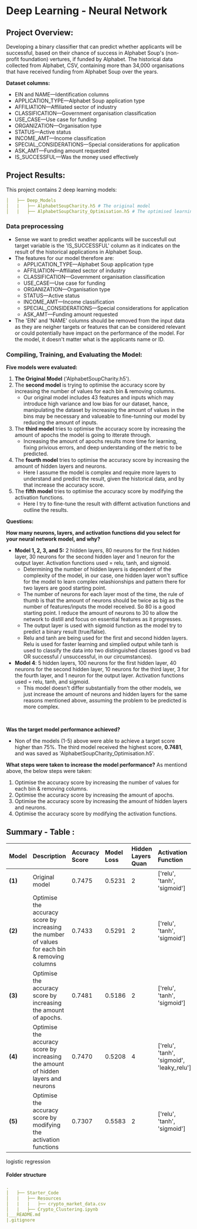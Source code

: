 # Deep Learning - Neural Network
## Project Overview:
Developing a binary classifier that can predict whether applicants will be successful, based on their chance of success in Alphabet Soup's (non-profit foundation) vertures, if funded by Alphabet. The historical data collected from Alphabet, CSV, containing more than 34,000 organisations that have received funding from Alphabet Soup over the years.
<br>

**Dataset columns:**
* EIN and NAME—Identification columns
* APPLICATION_TYPE—Alphabet Soup application type
* AFFILIATION—Affiliated sector of industry
* CLASSIFICATION—Government organisation classification
* USE_CASE—Use case for funding
* ORGANIZATION—Organisation type
* STATUS—Active status
* INCOME_AMT—Income classification
* SPECIAL_CONSIDERATIONS—Special considerations for application
* ASK_AMT—Funding amount requested
* IS_SUCCESSFUL—Was the money used effectively


## Project Results:
This project contains 2 deep learning models:
``` yml
│   ├── Deep_Models
│   |   ├── AlphabetSoupCharity.h5 # The original model
│   |   ├── AlphabetSoupCharity_Optimisation.h5 # The optimised learning model
```
### Data preprocessing
- Sense we want to predict weather applicants will be succesfull out target variable is the 'IS_SUCCESSFUL' column as it indicates on the result of the historical applications in Alphabet Soup. 
- The features for our model therefore are: 
    * APPLICATION_TYPE—Alphabet Soup application type
    * AFFILIATION—Affiliated sector of industry
    * CLASSIFICATION—Government organisation classification
    * USE_CASE—Use case for funding
    * ORGANIZATION—Organisation type
    * STATUS—Active status
    * INCOME_AMT—Income classification
    * SPECIAL_CONSIDERATIONS—Special considerations for application
    * ASK_AMT—Funding amount requested
- The 'EIN' and 'NAME' columns should be removed from the input data as they are neigher targets or features that can be considered relevant or could potentially have impact on the performance of the model. For the model, it doesn't matter what is the applicants name or ID.

### Compiling, Training, and Evaluating the Model: 
**Five models were evaluated:**
1. **The Original Model** ('AlphabetSoupCharity.h5').
2. The **second model** is trying to optimise the accuracy score by increasing the number of values for each bin & removing columns.
    * Our original model includes 43 features and inputs which may introduce high variance and low bias for our dataset, hance, manipulating the dataset by increasing the amount of values in the bins may be necessary and valueable to fine-tunning our model by reducing the amount of inputs. 
3. The **third model** tries to optimise the accuracy score by increasing the amount of apochs the model is going to itterate through. 
    * Increasing the amount of apochs results more time for learning, fixing privious errors, and deep understanding of the metric to be predicted.
4. The **fourth model** tries to optimise the accuracy score by increasing the amount of hidden layers and neurons. 
    * Here I assume the model is complex and require more layers to understand and predict the result, given the historical data, and by that increase the accuracy score. 
5. The **fifth model** tries to optimise the accuracy score by modifying the activation functions. 
    * Here I try to fine-tune the result with differnt activation functions and outline the results.

**Questions:** 
<br>

**How many neurons, layers, and activation functions did you select for your neural network model, and why?**
<br>

* **Model 1, 2, 3, and 5:** 2 hidden layers, 80 neurons for the first hidden layer, 30 neurons for the second hidden layer and 1 neuron for the output layer. Activation functions used = relu, tanh, and sigmoid. 
    * Determining the number of hidden layers is dependent of the complexity of the model, in our case, one hidden layer won't suffice for the model to learn complex relashionships and pattern there for two layers are good starting point.
    * The number of neurons for each layer most of the time, the rule of thumb is that the amount of neurons should be twice as big as the number of features/inputs the model received. So 80 is a good starting point. I reduce the amount of neurons to 30 to allow the network to distill and focus on essential features as it progresses.
    * The output layer is used with sigmoid function as the model try to predict a binary result (true/false). 
    * Relu and tanh are being used for the first and second hidden layers. Relu is used for faster learning and simplied output while tanh is used to classify the data into two distinguished classes (good vs bad OR successful / unsuccessful, in our circumstances). 
* **Model 4**: 5 hidden layers, 100 neurons for the first hidden layer, 40 neurons for the second hidden layer, 10 neurons for the third layer, 3 for the fourth layer, and 1 neuron for the output layer. Activation functions used = relu, tanh, and sigmoid.
    * This model doesn't differ substantially from the other models, we just increase the amount of neurons and hidden layers for the same reasons mentioned above, assuming the problem to be predicted is more complex. 
<br>

**Was the target model performance achieved?** 
- Non of the models (1-5) above were able to achieve a target score higher than 75%. The third model received the highest score, **0.7481**, and was saved as 'AlphabetSoupCharity_Optimisation.h5'. 

**What steps were taken to increase the model performance?**
As mentiond above, the below steps were taken: 
1. Optimise the accuracy score by increasing the number of values for each bin & removing columns.
2. Optimise the accuracy score by increasing the amount of apochs.
3. Optimise the accuracy score by increasing the amount of hidden layers and neurons.
4. Optimise the accuracy score by modifying the activation functions.

## Summary - Table :
| **Model**| **Description**| **Accuracy Score**|**Model Loss**|**Hidden Layers Quan**|**Activation Function**|**Neurons**|
|:-|:-|:-|:-|:-|:-|:-|
|**(1)**|Original model|0.7475|0.5231|2|['relu', 'tanh', 'sigmoid']|
|**(2)**|Optimise the accuracy score by increasing the number of values for each bin & removing columns|0.7433|0.5291|2|['relu', 'tanh', 'sigmoid']|
|**(3)**|Optimise the accuracy score by increasing the amount of apochs.|0.7481|0.5186|2|['relu', 'tanh', 'sigmoid']|
|**(4)**|Optimise the accuracy score by increasing the amount of hidden layers and neurons|0.7470|0.5208|4|['relu', 'tanh', 'sigmoid', 'leaky_relu']|
|**(5)**|Optimise the accuracy score by modifying the activation functions|0.7307|0.5583|2|['relu', 'tanh', 'sigmoid']|


logistic regression 

#### Folder structure
``` yml
.
│   ├── Starter_Code 
│   |   ├── Resources   
│   |   |   ├── crypto_market_data.csv    
│   |   ├── Crypto_Clustering.ipynb              
|___README.md    
|.gitignore          
``` 